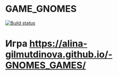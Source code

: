 # GAME_GNOMES    
[![Build status](https://ci.appveyor.com/api/projects/status/oxskf7d0xmexbks2/branch/main?svg=true)](https://ci.appveyor.com/project/Alina-Gilmutdinova/gnomes-games/branch/main)



# Игра https://alina-gilmutdinova.github.io/-GNOMES_GAMES/
